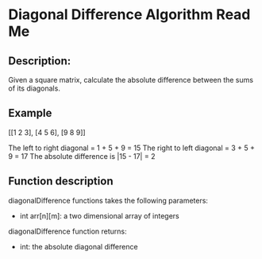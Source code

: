 # Diagonal Difference Algorithm Read Me

## Description:

Given a square matrix, calculate the absolute difference between the sums of its diagonals.

## Example

[[1 2 3],
 [4 5 6],
 [9 8 9]]

The left to right diagonal = 1 + 5 + 9 = 15
The right to left diagonal = 3 + 5 + 9 = 17
The absolute difference is |15 - 17| = 2

## Function description

diagonalDifference functions takes the following parameters:
- int arr[n][m]: a two dimensional array of integers

diagonalDifference function returns:
- int: the absolute diagonal difference